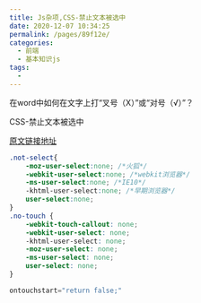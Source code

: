 ```yaml
---
title: Js杂项,CSS-禁止文本被选中
date: 2020-12-07 10:34:25
permalink: /pages/89f12e/
categories:
  - 前端
  - 基本知识js
tags:
  - 
---
```




在word中如何在文字上打“叉号（X）”或“对号（√）”？




CSS-禁止文本被选中

[原文链接地址](https://www.cnblogs.com/yangchin9/p/10904805.html)
``` css
.not-select{
    -moz-user-select:none; /*火狐*/
    -webkit-user-select:none; /*webkit浏览器*/
    -ms-user-select:none; /*IE10*/
    -khtml-user-select:none; /*早期浏览器*/
    user-select:none;
}
.no-touch {
    -webkit-touch-callout: none;
    -webkit-user-select: none;
    -khtml-user-select: none;
    -moz-user-select: none;
    -ms-user-select: none;
    user-select: none;
}

```

```js
ontouchstart="return false;"
```